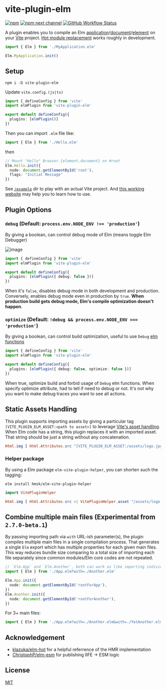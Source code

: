 # vite-plugin-elm

[![npm](https://img.shields.io/npm/v/vite-plugin-elm.svg?style=for-the-badge)](https://www.npmjs.com/package/vite-plugin-elm)
[![npm next channel](https://img.shields.io/npm/v/vite-plugin-elm/next?style=for-the-badge&color=yellow)](https://www.npmjs.com/package/vite-plugin-elm/v/next)
[![GitHub Workflow Status](https://img.shields.io/github/actions/workflow/status/hmsk/vite-plugin-elm/main.yml?branch=main&style=for-the-badge)](https://github.com/hmsk/vite-plugin-elm/actions/workflows/main.yml)

A plugin enables you to compile an Elm [application](https://package.elm-lang.org/packages/elm/browser/latest/Browser#application)/[document](https://package.elm-lang.org/packages/elm/browser/latest/Browser#document)/[element](https://package.elm-lang.org/packages/elm/browser/latest/Browser#element) on your [Vite](https://github.com/vitejs/vite) project. [Hot module replacement](https://vitejs.dev/guide/features.html#hot-module-replacement) works roughly in development.

```ts
import { Elm } from './MyApplication.elm'

Elm.MyApplication.init()
```

## Setup

```
npm i -D vite-plugin-elm
```

Update `vite.config.(js|ts)`

```ts
import { defineConfig } from 'vite'
import elmPlugin from 'vite-plugin-elm'

export default defineConfig({
  plugins: [elmPlugin()]
})
```

Then you can import `.elm` file like:

```ts
import { Elm } from './Hello.elm'
```

then

```ts
// Mount "Hello" Browser.{element,document} on #root
Elm.Hello.init({
  node: document.getElementById('root'),
  flags: "Initial Message"
})
```

See [`/example`](/example) dir to play with an actual Vite project. And [this working website](https://github.com/hmsk/hmsk.me) may help you to learn how to use.

## Plugin Options

### `debug` (Default: `process.env.NODE_ENV !== 'production'`)

By giving a boolean, can control debug mode of Elm (means toggle Elm Debugger)

![image](https://user-images.githubusercontent.com/85887/120060168-fd7d8600-c00a-11eb-86cd-4125fe06dc59.png)

```ts
import { defineConfig } from 'vite'
import elmPlugin from 'vite-plugin-elm'

export default defineConfig({
  plugins: [elmPlugin({ debug: false })]
})
```

When it's `false`, disables debug mode in both development and production. Conversely, enables debug mode even in production by `true`. **When production build gets debug mode, Elm's compile optimization doesn't happen**.

### `optimize` (Default: `!debug && process.env.NODE_ENV === 'production'`)

By giving a boolean, can control build optimization, useful to use `Debug` [elm functions](https://package.elm-lang.org/packages/elm/core/latest/Debug)

```ts
import { defineConfig } from 'vite'
import elmPlugin from 'vite-plugin-elm'

export default defineConfig({
  plugins: [elmPlugin({ debug: false, optimize: false })]
})
```

When true, optimize build and forbid usage of `Debug` elm functions.
When specify optimize attribute, had to tell if need to debug or not. It's not why you want to make debug traces you want to see all actions.

## Static Assets Handling

This plugin supports importing assets by giving a particular tag `[VITE_PLUGIN_ELM_ASSET:<path to asset>]` to leverage [Vite's asset handling](https://vitejs.dev/guide/assets.html#importing-asset-as-url).
When Elm code has a string, this plugin replaces it with an imported asset. That string should be just a string without any concatenation.

```elm
Html.img [ Html.Attributes.src "[VITE_PLUGIN_ELM_ASSET:/assets/logo.jpg]" ] []
```

### Helper package

By using a Elm package `elm-vite-plugin-helper`, you can shorten such the tagging:

```
elm install hmsk/elm-vite-plugin-helper
```

```elm
import VitePluginHelper

Html.img [ Html.Attributes.src <| VitePluginHelper.asset "/assets/logo.png?inline" ] []
```

## Combine multiple main files (Experimental from `2.7.0-beta.1`)

By passing importing path via `with` URL-ish parameter(s), the plugin compiles multiple main files in a single compilation process. That generates a single `Elm` export which has multiple properties for each given main files. This way reduces bundle size comparing to a total size of importing each file separately since common modules/Elm core codes are not repeated.

```ts
// `Elm.App` and `Elm.Another`, both can work as like importing individually.
import { Elm } from './App.elm?with=./Another.elm'

Elm.App.init({
  node: document.getElementById('rootForApp'),
})
Elm.Another.init({
  node: document.getElementById('rootForAnother'),
})
```

For 3+ main files:

```ts
import { Elm } from './App.elm?with=./Another.elm&with=./YetAnother.elm'
```

## Acknowledgement

- [klazuka/elm-hot](https://github.com/klazuka/elm-hot) for a helpful referrence of the HMR implementation
- [ChristophP/elm-esm](https://github.com/ChristophP/elm-esm/issues/2) for publishing IIFE -> ESM logic

## License

[MIT](/LICENSE)
